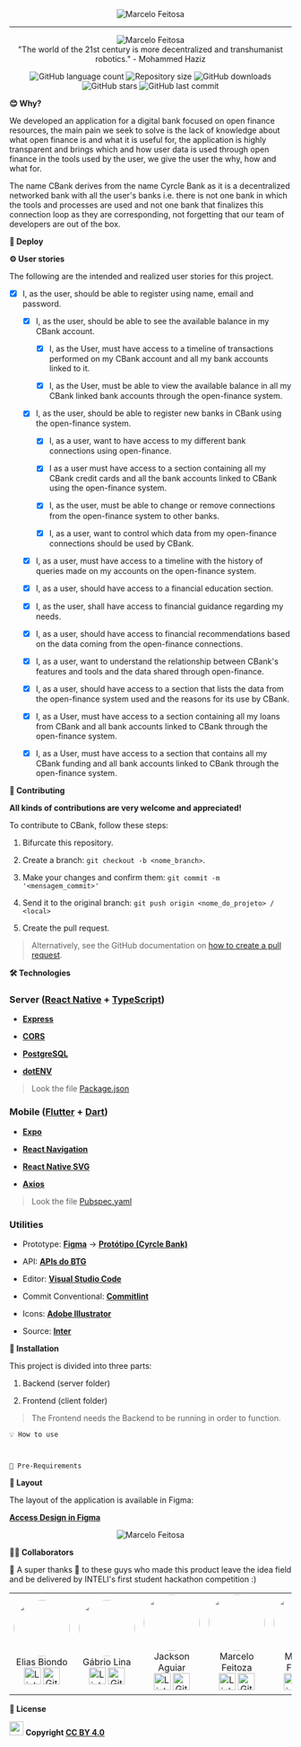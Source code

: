 <center>
<img alt="Marcelo Feitosa" src="https://github.com/2022M1T4/Projeto5/blob/main/imagens/Imagens/Header.jpg?raw=true">

___
<center>
<img alt="Marcelo Feitosa" src="https://github.com/2022M1T4/Projeto5/blob/main/imagens/Imagens/Banner.jpg?raw=true">
</center>

  

  
<center>
"The world of the 21st century is more decentralized and transhumanist robotics." - Mohammed Haziz
</center>

<p topmargin="50">

<img  alt="GitHub language count"  src="https://img.shields.io/github/languages/count/marcelofeitoza/BRASA-Hackathon-CircleBank-Client?logoColor=blue"> <img  alt="Repository size"  src="https://img.shields.io/github/repo-size/marcelofeitoza/BRASA-Hackathon-CircleBank-Client?color=green&logoColor=green"> <img  alt="GitHub downloads" src="https://img.shields.io/github/downloads/marcelofeitoza/BRASA-Hackathon-CircleBank-Client/total?logoColor=red"> <img  alt="GitHub stars" src="https://img.shields.io/github/stars/marcelofeitoza/BRASA-Hackathon-CircleBank-Client?style=social"> <img  alt="GitHub last commit" src="https://img.shields.io/github/last-commit/marcelofeitoza/BRASA-Hackathon-CircleBank-Client">
</center>
</p>

**😊 Why?**

We developed an application for a digital bank focused on open finance resources, the main pain we seek to solve is the lack of knowledge about what open finance is and what it is useful for, the application is highly transparent and brings which and how user data is used through open finance in the tools used by the user, we give the user the why, how and what for.

The name CBank derives from the name Cyrcle Bank as it is a decentralized networked bank with all the user's banks i.e. there is not one bank in which the tools and processes are used and not one bank that finalizes this connection loop as they are corresponding, not forgetting that our team of developers are out of the box.


  

**🚀 Deploy**

  

**⚙️ User stories**

  

The following are the intended and realized user stories for this project.

  

- [x] I, as the user, should be able to register using name, email and password.

	- [x] I, as the user, should be able to see the available balance in my CBank account.
		- [x] I, as the User, must have access to a timeline of transactions performed on my CBank account and all my bank accounts linked to it.

		- [x] I, as the User, must be able to view the available balance in all my CBank linked bank accounts through the open-finance system.

	- [x] I, as the user, should be able to register new banks in CBank using the open-finance system.

		- [x] I, as a user, want to have access to my different bank connections using open-finance.

		- [x] I as a user must have access to a section containing all my CBank credit cards and all the bank accounts linked to CBank using the open-finance system.

		- [x] I, as the user, must be able to change or remove connections from the open-finance system to other banks.

		- [x] I, as a user, want to control which data from my open-finance connections should be used by CBank.

	- [x] I, as a user, must have access to a timeline with the history of queries made on my accounts on the open-finance system.

	- [x] I, as a user, should have access to a financial education section.

	- [x] I, as the user, shall have access to financial guidance regarding my needs.

	- [x] I, as a user, should have access to financial recommendations based on the data coming from the open-finance connections.

	- [x] I, as a user, want to understand the relationship between CBank's features and tools and the data shared through open-finance.

	- [x] I, as a user, should have access to a section that lists the data from the open-finance system used and the reasons for its use by CBank.

	- [x] I, as a User, must have access to a section containing all my loans from CBank and all bank accounts linked to CBank through the open-finance system.

	- [x] I, as a User, must have access to a section that contains all my CBank funding and all bank accounts linked to CBank through the open-finance system.



  

**🤝 Contributing**

  

**All kinds of contributions are very welcome and appreciated!**

  

To contribute to CBank, follow these steps:

  

1. Bifurcate this repository.

2. Create a branch: `git checkout -b <nome_branch>`.

3. Make your changes and confirm them: `git commit -m '<mensagem_commit>'`

4. Send it to the original branch: `git push origin <nome_do_projeto> / <local>`

5. Create the pull request.

  

> Alternatively, see the GitHub documentation on [how to create a pull request](https://help.github.com/en/github/collaborating-with-issues-and-pull-requests/creating-a-pull-request).

>

  

**🛠 Technologies**

  

### **Server ([React Native](http://www.reactnative.com/) + [TypeScript](https://www.typescriptlang.org/))**

-  **[Express](https://expressjs.com/)**

-  **[CORS](https://expressjs.com/en/resources/middleware/cors.html)**

- **[PostgreSQL](https://www.postgresql.org/)**

-  **[dotENV](https://github.com/motdotla/dotenv)**

  

>Look the file [Package.json](https://github.com/marcelofeitoza/BRASA-Hackathon-CircleBank-Client/blob/main/pubspec.yaml)
>

  


### **Mobile ([Flutter](https://flutter.dev/) + [Dart](https://dart.dev/))**

  

-  **[Expo](https://expo.io/)**

-  **[React Navigation](https://reactnavigation.org/)**

-  **[React Native SVG](https://github.com/react-native-community/react-native-svg)**

-  **[Axios](https://github.com/axios/axios)**

  

> Look the file [Pubspec.yaml](https://github.com/marcelofeitoza/BRASA-Hackathon-CircleBank-Client/blob/main/pubspec.yaml)

>

  

### **Utilities**

  

- Prototype: **[Figma](https://www.figma.com/)** → **[Protótipo (Cyrcle Bank)](https://www.figma.com/file/1SxgOMojOB2zYT0Mdk28lB/Ecoleta)**

- API: **[APIs do BTG](https://challenge.hackathonbtg.com/docs/#/)**

- Editor: **[Visual Studio Code](https://code.visualstudio.com/)**

- Commit Conventional: **[Commitlint](https://www.conventionalcommits.org/en/v1.0.0/)**

- Icons: **[Adobe Illustrator](https://www.adobe.com/br/products/illustrator.html)**

- Source: **[Inter](https://fonts.google.com/specimen/Inter?query=inter)**

  

**📱 Installation**

  

This project is divided into three parts:

  

1. Backend (server folder)

2. Frontend (client folder)

  

> The Frontend needs the Backend to be running in order to function.

>
	💡 How to use 
		


	💾 Pre-Requirements
		
		
  

**🎨 Layout**

The layout of the application is available in Figma:

**[Access Design in Figma](https://www.figma.com/file/sgUSpvmz7cu8BD8QwYopfZ/CBank?node-id=0%3A1)**

<center>
<img alt="Marcelo Feitosa" src="https://github.com/2022M1T4/Projeto5/blob/main/imagens/Imagens/Layout.jpg?raw=true">
</center>

**👨‍💻 Collaborators**

💜 A super thanks 👏 to these guys who made this product leave the idea field and be delivered by INTELI's first student hackathon competition :)

<table>

<tr>

<center><td  align="center"><a><img  
style="border-radius: 50%"
  src="https://ca.slack-edge.com/T02DWH2MXQR-U02UFGJT528-f8da68b4d6bf-512"  width="100px;"><br ></a>Elias Biondo<br><a href="https://www.linkedin.com/in/eliasbiondo/?originalSubdomain=br"  title="Linkedin"><img  src="https://cdn-icons-png.flaticon.com/512/174/174857.png"  width="30"  height="30"  alt="Linkedin"  title="Linkedin"></a></a><a>
  </a><a   href="https://github.com/eliasbiondo"  title="GitHub"><img  src="https://cdn-icons-png.flaticon.com/512/25/25231.png "  width="30"  height="30"  alt="GitHub"  title="GitHub"></a></td></center>
<center><td  align="center"><a><img  
style="border-radius: 50%"
  src="https://ca.slack-edge.com/T02DWH2MXQR-U02UAA1872R-4a5f7283d0a9-512"  width="100px;"><br ></a>Gábrio Lina<br><a  href="https://www.linkedin.com/in/gabrio-lina-17ba60205/?originalSubdomain=br"  title="Linkedin"><img  src="https://cdn-icons-png.flaticon.com/512/174/174857.png"  width="30"  height="30"  alt="Linkedin"  title="Linkedin"></a></a><a>
  </a><a  href="https://github.com/gabriosilva"  title="GitHub"><img  src="https://cdn-icons-png.flaticon.com/512/25/25231.png "  width="30"  height="30"  alt="GitHub"  title="GitHub"></a></td></center>

<center><td  align="center"><a><img  
style="border-radius: 50%"
  src="https://media-exp1.licdn.com/dms/image/C4E03AQGAPtn-XrYdig/profile-displayphoto-shrink_800_800/0/1583072671448?e=1654732800&v=beta&t=1KYmmrG32--Vqyvx80Vw036qpkKwzKTI5xfBEobITl0"  width="100px;"><br ></a>Jackson Aguiar<br><a  href="https://www.linkedin.com/search/results/all/?keywords=jackson%20aguiar&origin=RICH_QUERY_TYPEAHEAD_HISTORY&position=0&searchId=94adb05b-9897-497e-9e1c-e8a23c4bda91&sid=rW%3B"  title="Linkedin"><img  src="https://cdn-icons-png.flaticon.com/512/174/174857.png"  width="30"  height="30"  alt="Linkedin"  title="Linkedin"></a></a><a>
  </a><a  href="https://github.com/jacksonwsaguiar"  title="GitHub"><img  src="https://cdn-icons-png.flaticon.com/512/25/25231.png "  width="30"  height="30"  alt="GitHub"  title="GitHub"></a></td></center>
  <center><td  align="center"><a><img  
style="border-radius: 50%"
  src="https://avatars.githubusercontent.com/u/58540177?v=4"  width="100px;"><br ></a>Marcelo Feitoza<br><a  href="https://www.linkedin.com/in/luiz-granville-898780209/"  title="Linkedin"><img  src="https://cdn-icons-png.flaticon.com/512/174/174857.png"  width="30"  height="30"  alt="Linkedin"  title="Linkedin"></a></a><a>
  </a><a  href="https://github.com/lfggranville"  title="GitHub"><img  src="https://cdn-icons-png.flaticon.com/512/25/25231.png "  width="30"  height="30"  alt="GitHub"  title="GitHub"></a></td></center>
  <center><td align="center"><a ><img   
style="border-radius: 50%"
  src="https://avatars.githubusercontent.com/u/71825192?v=4"  width="100px;"><br ></a>Marcelo Feitoza<br><a   href="https://www.linkedin.com/in/marcelofeitoza7/"  title="Linkedin"><img  src="https://cdn-icons-png.flaticon.com/512/174/174857.png"  width="30"  height="30"  alt="Linkedin"  title="Linkedin"></a><a>
  </a><a  href="https://github.com/marcelofeitoza"  title="GitHub"><img  src="https://cdn-icons-png.flaticon.com/512/25/25231.png "  width="30"  height="30"  alt="GitHub"  title="GitHub"></a></td></center>

</tr>

</table>

**📝 License**

<img   
  src="https://github.com/2022M1T4/Projeto5/blob/main/imagens/Imagens/CC.png?raw=true"  width="25px;"> **Copyright [CC BY 4.0](https://creativecommons.org/licenses/by/4.0/)**


  